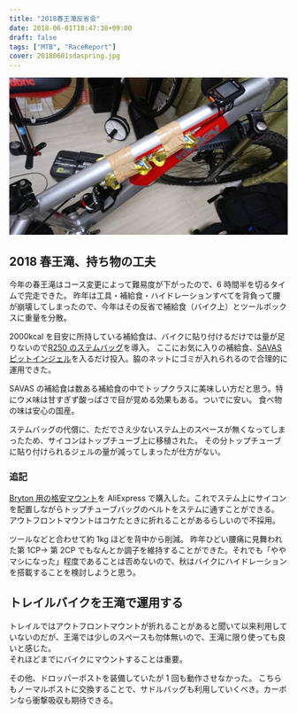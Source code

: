 ```yaml
---
title: "2018春王滝反省会"
date: 2018-06-01T18:47:38+09:00
draft: false
tags: ["MTB", "RaceReport"]
cover: 20180601sdaspring.jpg
---
```


![image](20180601sdaspring.jpg)

## 2018 春王滝、持ち物の工夫

今年の春王滝はコース変更によって難易度が下がったので、6 時間半を切るタイムで完走できた。
昨年は工具・補給食・ハイドレーションすべてを背負って腰が崩壊してしまったので、今年はその反省で補給食（バイク上）とツールボックスに重量を分散。

2000kcal を目安に所持している補給食は、バイクに貼り付けるだけでは量が足りないので[R250 のステムバッグ](https://amzn.to/2LNFMXe)を導入。
ここにお気に入りの補給食、[SAVAS ピットインジェル](https://amzn.to/2HaftqI)を入るだけ投入。脇のネットにゴミが入れられるので合理的に運用できた。

SAVAS の補給食は数ある補給食の中でトップクラスに美味しい方だと思う。特にウメ味は甘すぎず酸っぱさで目が覚める効果もある。ついでに安い。
食べ物の味は安心の国産。

ステムバッグの代償に、ただでさえ少ないステム上のスペースが無くなってしまったため、サイコンはトップチューブ上に移植された。
その分トップチューブに貼り付けられるジェルの量が減ってしまったが仕方がない。

### 追記

[Bryton 用の格安マウント](https://s.click.aliexpress.com/e/_dUG4dr4)を AliExpress で購入した。これでステム上にサイコンを配置しながらトップチューブバッグのベルトをステムに通すことができる。
アウトフロントマウントはコケたときに折れることがあるらしいので不採用。

ツールなどと合わせて約 1kg ほどを背中から削減。
昨年ひどい腰痛に見舞われた第 1CP→ 第 2CP でもなんとか調子を維持することができた。それでも「ややマシになった」程度であることは否めないので、秋はバイクにハイドレーションを搭載することを検討しようと思う。

## トレイルバイクを王滝で運用する

トレイルではアウトフロントマウントが折れることがあると聞いて以来利用していないのだが、王滝では少しのスペースも勿体無いので、王滝に限り使っても良いと感じた。\
それほどまでにバイクにマウントすることは重要。

その他、ドロッパーポストを装備していたが 1 回も動作させなかった。
こちらもノーマルポストに交換することで、サドルバッグも利用していくべき。カーボンなら衝撃吸収も期待できる。

<linkBox isAmazonLink url="http://www.amazon.co.jp/exec/obidos/ASIN/B06XPW1TTN/gensobunya-22/ref=nosim/" />
